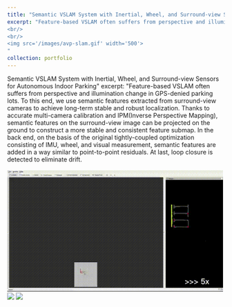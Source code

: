 ```yaml
---
title: "Semantic VSLAM System with Inertial, Wheel, and Surround-view Sensors for Autonomous Indoor Parking"
excerpt: "Feature-based VSLAM often suffers from perspective and illumination change in GPS-denied parking lots. To this end, we use semantic features extracted from surround-view cameras to achieve long-term stable and robust localization. Thanks to accurate multi-camera calibration and IPM(Inverse Perspective Mapping), semantic features on the surround-view image can be projected on the ground to construct a more stable and consistent feature submap. In the back end, on the basis of the original tightly-coupled optimization consisting of IMU, wheel, and visual measurement, semantic features are added in a way similar to point-to-point residuals. At last, loop closure is detected to eliminate drift.
<br/>
<br/>
<img src='/images/avp-slam.gif' width='500'>
"
collection: portfolio
---
```


Semantic VSLAM System with Inertial, Wheel, and Surround-view Sensors for Autonomous Indoor Parking"
excerpt: "Feature-based VSLAM often suffers from perspective and illumination change in GPS-denied parking lots. To this end, we use semantic features extracted from surround-view cameras to achieve long-term stable and robust localization. Thanks to accurate multi-camera calibration and IPM(Inverse Perspective Mapping), semantic features on the surround-view image can be projected on the ground to construct a more stable and consistent feature submap. In the back end, on the basis of the original tightly-coupled optimization consisting of IMU, wheel, and visual measurement, semantic features are added in a way similar to point-to-point residuals. At last, loop closure is detected to eliminate drift.
<br/>
<br/>
<img src='/images/avp-slam.gif' width='500'>
<img src='/images/avp.gif' width='500'>
<img src='/images/avp-planning.gif' width='500'>
